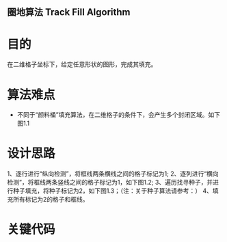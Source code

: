 ## 圈地算法 Track Fill Algorithm

# 目的
在二维格子坐标下，给定任意形状的图形，完成其填充。  
  
# 算法难点
* 不同于“颜料桶”填充算法，在二维格子的条件下，会产生多个封闭区域。如下图1.1


# 设计思路
1、逐行进行“纵向检测”，将框线两条横线之间的格子标记为1;
2、逐列进行“横向检测”，将框线两条竖线之间的格子标记为1，如下图1.2;
3、遍历找寻种子，并进行种子填充，将种子标记为2，如下图1.3；（注：关于种子算法请参考：）
4、填充所有标记为2的格子和框线。


# 关键代码
